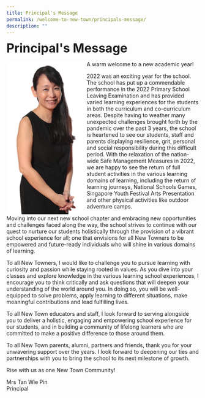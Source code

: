 ```yaml
---
title: Principal's Message
permalink: /welcome-to-new-town/principals-message/
description: ""
---
```


**<font size=6>Principal's Message</font>**


<img src="/images/About%20Us/Principal.png" style="width:210px;height:400px;margin-left:0px;" align = "left">

A warm welcome to a new academic year!

2022 was an exciting year for the school. The school has put up a commendable performance in the 2022 Primary School Leaving Examination and has provided varied learning experiences for the students in both the curriculum and co-curriculum areas. Despite having to weather many unexpected challenges brought forth by the pandemic over the past 3 years, the school is heartened to see our students, staff and parents displaying resilience, grit, personal and social responsibility during this difficult period. With the relaxation of the nation-wide Safe Management Measures in 2022, we are happy to see the return of full student activities in the various learning domains of learning, including the return of learning journeys, National Schools Games, Singapore Youth Festival Arts Presentation and other physical activities like outdoor adventure camps. 

Moving into our next new school chapter and embracing new opportunities and challenges faced along the way, the school strives to continue with our quest to nurture our students holistically through the provision of a vibrant school experience for all; one that envisions for all New Towners to be empowered and future-ready individuals who will shine in various domains of learning.

To all New Towners, I would like to challenge you to pursue learning with curiosity and passion while staying rooted in values. As you dive into your classes and explore knowledge in the various learning school experiences, I encourage you to think critically and ask questions that will deepen your understanding of the world around you. In doing so, you will be well-equipped to solve problems, apply learning to different situations, make meaningful contributions and lead fulfilling lives.

To all New Town educators and staff, I look forward to serving alongside you to deliver a holistic, engaging and empowering school experience for our students, and in building a community of lifelong learners who are committed to make a positive difference to those around them.

To all New Town parents, alumni, partners and friends, thank you for your unwavering support over the years. I look forward to deepening our ties and partnerships with you to bring the school to its next milestone of growth.

Rise with us as one New Town Community!


Mrs Tan Wie Pin  
Principal